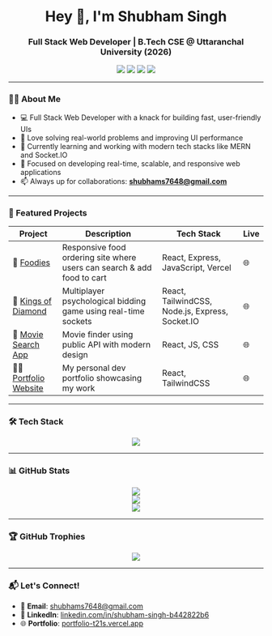 <h1 align="center">Hey 👋, I'm Shubham Singh</h1>
<h3 align="center">Full Stack Web Developer | B.Tech CSE @ Uttaranchal University (2026)</h3>

<p align="center">
  <a href="https://github.com/ShubhamSingh7648"><img src="https://img.shields.io/github/followers/ShubhamSingh7648?label=Follow&style=social"></a>
  <a href="https://www.linkedin.com/in/shubham-singh-b442822b6/"><img src="https://img.shields.io/badge/LinkedIn-blue?logo=linkedin&style=flat&logoColor=white"></a>
  <a href="mailto:shubhams7648@gmail.com"><img src="https://img.shields.io/badge/Email-D14836?style=flat&logo=gmail&logoColor=white"></a>
  <a href="https://portfolio-t21s.vercel.app/"><img src="https://img.shields.io/badge/Portfolio-000?style=flat&logo=vercel&logoColor=white"></a>
</p>

---

### 👨‍💻 About Me

- 💻 Full Stack Web Developer with a knack for building fast, user-friendly UIs  
- 🧠 Love solving real-world problems and improving UI performance  
- 🔧 Currently learning and working with modern tech stacks like MERN and Socket.IO  
- 🎯 Focused on developing real-time, scalable, and responsive web applications  
- 📫 Always up for collaborations: **shubhams7648@gmail.com**

---

### 🚀 Featured Projects

| Project | Description | Tech Stack | Live |
|--------|-------------|------------|------|
| 🍔 [Foodies](https://foodies-blond.vercel.app/) | Responsive food ordering site where users can search & add food to cart | React, Express, JavaScript, Vercel | 🌐 |
| 👑 [Kings of Diamond](https://kings-of-diamond-frontend.vercel.app/) | Multiplayer psychological bidding game using real-time sockets | React, TailwindCSS, Node.js, Express, Socket.IO | 🌐 |
| 🎥 [Movie Search App](https://movieapp-smoky-ten.vercel.app/) | Movie finder using public API with modern design | React, JS, CSS | 🌐 |
| 🧑‍💻 [Portfolio Website](https://portfolio-t21s.vercel.app/) | My personal dev portfolio showcasing my work | React, TailwindCSS | 🌐 |

---

### 🛠 Tech Stack

<p align="center">
  <img src="https://skillicons.dev/icons?i=html,css,js,react,tailwind,nodejs,express,mongodb,postman,vercel,git,github,vscode" />
</p>

---

### 📊 GitHub Stats

<p align="center">
  <img src="https://github-readme-stats.vercel.app/api?username=ShubhamSingh7648&show_icons=true&theme=tokyonight" />
  <br />
  <img src="https://github-readme-streak-stats.herokuapp.com/?user=ShubhamSingh7648&theme=tokyonight" />
  <br />
  <img src="https://github-readme-stats.vercel.app/api/top-langs/?username=ShubhamSingh7648&layout=compact&theme=tokyonight" />
</p>

---

### 🏆 GitHub Trophies

<p align="center">
  <img src="https://github-profile-trophy.vercel.app/?username=ShubhamSingh7648&theme=dracula&row=1&column=6" />
</p>

---

### 📬 Let's Connect!

- 📧 **Email**: [shubhams7648@gmail.com](mailto:shubhams7648@gmail.com)  
- 💼 **LinkedIn**: [linkedin.com/in/shubham-singh-b442822b6](https://www.linkedin.com/in/shubham-singh-b442822b6/)  
- 🌐 **Portfolio**: [portfolio-t21s.vercel.app](https://portfolio-t21s.vercel.app/)  
